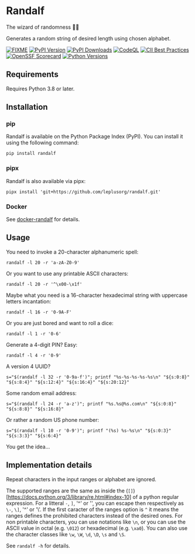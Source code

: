 # Randalf

The wizard of randomness :mage_man:

Generates a random string of desired length using chosen alphabet.

[![FIXME](https://github.com/leplusorg/randalf/workflows/FIXME/badge.svg)](https://github.com/leplusorg/randalf/actions?query=workflow:"FIXME")
[![PyPI Version](https://img.shields.io/pypi/v/randalf.svg)](https://pypi.python.org/pypi/randalf)
[![PyPI Downloads](https://img.shields.io/pypi/dm/randalf.svg)](https://pypi.python.org/pypi/randalf)
[![CodeQL](https://github.com/leplusorg/randalf/workflows/CodeQL/badge.svg)](https://github.com/leplusorg/randalf/actions?query=workflow:"CodeQL")
[![CII Best Practices](https://bestpractices.coreinfrastructure.org/projects/10084/badge)](https://bestpractices.coreinfrastructure.org/projects/10084)
[![OpenSSF Scorecard](https://api.securityscorecards.dev/projects/github.com/leplusorg/randalf/badge)](https://securityscorecards.dev/viewer/?uri=github.com/leplusorg/randalf)
[![Python Versions](https://img.shields.io/pypi/pyversions/csvkit.svg)](https://pypi.python.org/pypi/randalf)

## Requirements

Requires Python 3.8 or later.

## Installation

### pip

Randalf is available on the Python Package Index (PyPI). You can
install it using the following command:

```shell
pip install randalf
```

### pipx

Randalf is also available via pipx:

```shell
pipx install 'git+https://github.com/leplusorg/randalf.git'
```

### Docker

See [docker-randalf](https://github.com/leplusorg/docker-randalf) for details.

## Usage

You need to invoke a 20-character alphanumeric spell:

```shell
randalf -l 20 -r 'a-zA-Z0-9'
```

Or you want to use any printable ASCII characters:

```shell
randalf -l 20 -r '^\x00-\x1f'
```

Maybe what you need is a 16-character hexadecimal string with
uppercase letters incantation:

```shell
randalf -l 16 -r '0-9A-F'
```

Or you are just bored and want to roll a dice:

```shell
randalf -l 1 -r '0-6'
```

Generate a 4-digit PIN? Easy:

```shell
randalf -l 4 -r '0-9'
```

A version 4 UUID?

```shell
s="$(randalf -l 32 -r '0-9a-f')"; printf "%s-%s-%s-%s-%s\n" "${s:0:8}" "${s:8:4}" "${s:12:4}" "${s:16:4}" "${s:20:12}"
```

Some random email address:

```shell
s="$(randalf -l 24 -r 'a-z')"; printf "%s.%s@%s.com\n" "${s:0:8}" "${s:8:8}" "${s:16:8}"
```

Or rather a random US phone number:

```shell
s="$(randalf -l 10 -r '0-9')"; printf "(%s) %s-%s\n" "${s:0:3}" "${s:3:3}" "${s:6:4}"
```

You get the idea...

## Implementation details

Repeat characters in the input ranges or alphabet are ignored.

The supported ranges are the same as inside the
(`[]`)[https://docs.python.org/3/library/re.html#index-10] of a python
regular expression. For a litteral `-`, `]`, '^' or '\', you can
escape then respectively as `\-`, `\]`, '\^' or '\\'. If the first
caracter of the ranges option is `^` it means the ranges defines the
prohibited characters instead of the desired ones. For non printable
characters, you can use notations like `\n`, or you can use the ASCII
value in octal (e.g. `\012`) or hexadecimal (e.g. `\xa0`). You can
also use the character classes like `\w`, `\W`, `\d`, `\D`, `\s` and
`\S`.

See `randalf -h` for details.

